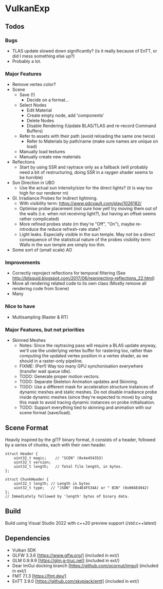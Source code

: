 # VulkanExp

## Todos

### Bugs
  - TLAS update slowed down significantly? (is it really because of EnTT, or did I mess something else up?)
  - Probably a lot.

### Major Features
 - Remove vertex color?
 - Scene
   - Save (!)
     - Decide on a format...
   - Select Nodes
     - Edit Material
     - Create empty node, add 'components'
     - Delete Nodes
     - Disable Rendering (Update BLAS/TLAS and re-record Command Buffers)
   - Refer to assets with their path (avoid reloading the same one twice)
     - Refer to Materials by path/name (make sure names are unique on load)
   - Manually load textures
   - Manually create new materials
 - Reflections
   - Start by using SSR and raytrace only as a fallback (will probably need a bit of restructuring, doing SSR in a raygen shader seems to be horrible)
 - Sun Direction in UBO
   - Use the actual sun intensity/size for the direct lights? (it is way too high for our renderer rn)
 - GI. Irradiance Probes for Indirect lightning.
   - With visibility term: https://www.gdcvault.com/play/1026182/
   - Optimise probe placement (not sure how yet! try moving them out of the walls (i.e. when not receiving light?), but having an offset seems rather complicated)
   - More refined probes state (rn they're "Off", "On"), maybe re-introduce the reduce refresh-rate state?
   - Light leaks. Especially visible in the sun temple. May not be a direct consequence of the statistical nature of the probes visibility term: Walls in the sun temple are simply too thin.
 - Some sort of (small scale) AO
 
### Improvements 
- Correctly reproject reflections for temporal filtering (See http://bitsquid.blogspot.com/2017/06/reprojecting-reflections_22.html)
- Move all rendering related code to its own class (Mostly remove all rendering code from Scene)
- Many

### Nice to have
 - Multisampling (Raster & RT)

### Major Features, but not priorities
 - Skinned Meshes
   - Notes: Since the raytracing pass will require a BLAS update anyway, we'll use the underlying vertex buffer for rastering too, rather than computing the updated vertex position in a vertex shader, as we should in a raster-only pipeline.
   - FIXME: (Perf) Way too many GPU synchonisation everywhere (transfer wait queue idle).
   - TODO: Generate proper motion vectors.
   - TODO: Separate Skeleton Animation updates and Skinning.
   - TODO: Use a different mask for acceleration structure instances of dynamic meshes and static meshes. Do not disable irradiance probe inside dynamic meshes (since they're expected to move) by using this mask to avoid tracing dynamic instances on probe initialisation.
   - TODO: Support everything tied to skinning and animation with our scene format (save/load).

## Scene Format

Heavily inspired by the glTF binary format, it consists of a header, followed by a series of chunks, each with their own header.
```
struct Header {
    uint32_t magic;    // "SCEN" (0x4e454353)
    uint32_t version;
    uint32_t length;   // Total file length, in bytes.
};

struct ChunkHeader {
    uint32_t length; // Length in bytes
    uint32_t type;   // "JSON" (0x4E4F534A) or " BIN" (0x004E4942)
};
// Immediately followed by 'length' bytes of binary data.
```

## Build

Build using Visual Studio 2022 with c++20 preview support (/std:c++latest)

## Dependencies

 - Vulkan SDK
 - GLFW 3.3.6 [https://www.glfw.org/] (included in ext/)
 - GLM 0.9.9.9 [https://glm.g-truc.net] (included in ext/)
 - Dear ImGui docking branch [https://github.com/ocornut/imgui] (included in ext/)
 - FMT 7.1.3 [https://fmt.dev/]
 - EnTT 3.9.0 [https://github.com/skypjack/entt] (included in ext/)
